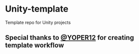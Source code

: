 # Unity-template
Template repo for Unity projects

## Special thanks to [@YOPER12](https://github.com/YOPER12) for creating template workflow
